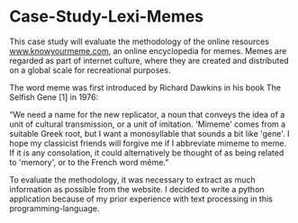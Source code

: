# Case-Study-Lexi-Memes
This case study will evaluate the methodology of the online resources www.knowyourmeme.com, an online encyclopedia for memes. 
Memes are regarded as part of internet culture, where they are created and distributed on a global scale for recreational purposes. 

The word meme was first introduced by Richard Dawkins in his book The Selfish Gene [1] in 1976:

“We need a name for the new replicator, a noun that conveys the idea of a unit of cultural transmission, or a unit of imitation. 'Mimeme' comes from a suitable Greek root, but I want a monosyllable that sounds a bit like 'gene'. I hope my classicist friends will forgive me if I abbreviate mimeme to meme. If it is any consolation, it could alternatively be thought of as being related to 'memory', or to the French word même.”

To evaluate the methodology, it was necessary to extract as much information as possible from the website. I decided to write a python application because of my prior experience with text processing in this programming-language.
